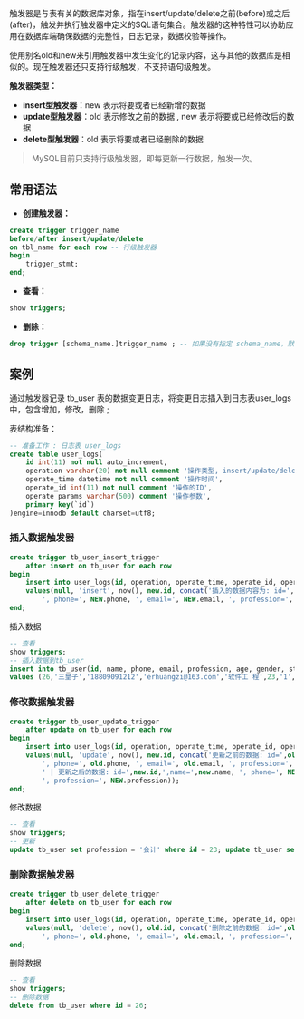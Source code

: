 

触发器是与表有关的数据库对象，指在insert/update/delete之前(before)或之后(after)，触发并执行触发器中定义的SQL语句集合。触发器的这种特性可以协助应用在数据库端确保数据的完整性，日志记录，数据校验等操作。

使用别名old和new来引用触发器中发生变化的记录内容，这与其他的数据库是相似的。现在触发器还只支持行级触发，不支持语句级触发。

**触发器类型：**

* **insert型触发器**：new 表示将要或者已经新增的数据
* **update型触发器**：old 表示修改之前的数据 , new 表示将要或已经修改后的数据
* **delete型触发器**：old 表示将要或者已经删除的数据

> MySQL目前只支持行级触发器，即每更新一行数据，触发一次。



## 常用语法

* **创建触发器：**

```sql
create trigger trigger_name
before/after insert/update/delete
on tbl_name for each row -- 行级触发器
begin
    trigger_stmt;
end;
```


* **查看：**

```sql
show triggers;
```


* **删除：**

```sql
drop trigger [schema_name.]trigger_name ; -- 如果没有指定 schema_name，默认为当前数据库。
```


## 案例

通过触发器记录 tb\_user 表的数据变更日志，将变更日志插入到日志表user\_logs中，包含增加，修改，删除 ;

表结构准备：

```sql
-- 准备工作 : 日志表 user_logs
create table user_logs(
    id int(11) not null auto_increment,
    operation varchar(20) not null comment '操作类型, insert/update/delete',
    operate_time datetime not null comment '操作时间',
    operate_id int(11) not null comment '操作的ID',
    operate_params varchar(500) comment '操作参数',
    primary key(`id`)
)engine=innodb default charset=utf8;
```


### 插入数据触发器

```sql
create trigger tb_user_insert_trigger
    after insert on tb_user for each row
begin
    insert into user_logs(id, operation, operate_time, operate_id, operate_params)
    values(null, 'insert', now(), new.id, concat('插入的数据内容为: id=',new.id,',name=',new.name,
        ', phone=', NEW.phone, ', email=', NEW.email, ', profession=', NEW.profession));
end;
```


插入数据

```sql
-- 查看
show triggers;
-- 插入数据到tb_user
insert into tb_user(id, name, phone, email, profession, age, gender, status, createtime)
values (26,'三皇子','18809091212','erhuangzi@163.com','软件工 程',23,'1','1',now());
```


### 修改数据触发器

```sql
create trigger tb_user_update_trigger
    after update on tb_user for each row
begin
    insert into user_logs(id, operation, operate_time, operate_id, operate_params)
    values(null, 'update', now(), new.id, concat('更新之前的数据: id=',old.id,',name=',old.name,
        ', phone=', old.phone, ', email=', old.email, ', profession=', old.profession,
        ' | 更新之后的数据: id=',new.id,',name=',new.name, ', phone=', NEW.phone, ', email=', NEW.email,
        ', profession=', NEW.profession));
end;
```


修改数据

```sql
-- 查看
show triggers;
-- 更新
update tb_user set profession = '会计' where id = 23; update tb_user set profession = '会计' where id <= 5;
```


### 删除数据触发器

```sql
create trigger tb_user_delete_trigger
    after delete on tb_user for each row
begin
    insert into user_logs(id, operation, operate_time, operate_id, operate_params)
    values(null, 'delete', now(), old.id, concat('删除之前的数据: id=',old.id,',name=',old.name,
        ', phone=', old.phone, ', email=', old.email, ', profession=', old.profession));
end;
```


删除数据

```sql
-- 查看
show triggers;
-- 删除数据
delete from tb_user where id = 26;
```

